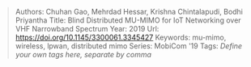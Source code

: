 > Authors: Chuhan Gao, Mehrdad Hessar, Krishna Chintalapudi, Bodhi Priyantha
> Title: Blind Distributed MU-MIMO for IoT Networking over VHF Narrowband Spectrum
> Year: 2019
> Url: https://doi.org/10.1145/3300061.3345427
> Keywords: mu-mimo, wireless, lpwan, distributed mimo
> Series: MobiCom '19
> Tags: *Define your own tags here, separate by comma*